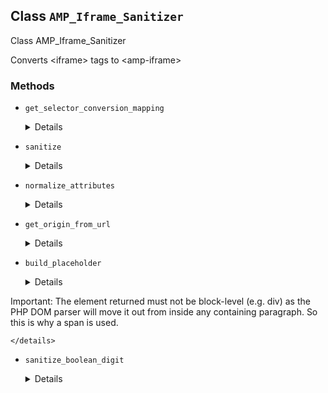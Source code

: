 ## Class `AMP_Iframe_Sanitizer`

Class AMP_Iframe_Sanitizer

Converts &lt;iframe&gt; tags to &lt;amp-iframe&gt;

### Methods
* `get_selector_conversion_mapping`

	<details>

	```php
	public get_selector_conversion_mapping()
	```

	Get mapping of HTML selectors to the AMP component selectors which they may be converted into.


	</details>
* `sanitize`

	<details>

	```php
	public sanitize()
	```

	Sanitize the &lt;iframe&gt; elements from the HTML contained in this instance&#039;s Dom\Document.


	</details>
* `normalize_attributes`

	<details>

	```php
	private normalize_attributes( $attributes )
	```

	Normalize HTML attributes for &lt;amp-iframe&gt; elements.


	</details>
* `get_origin_from_url`

	<details>

	```php
	private get_origin_from_url( $url )
	```

	Obtain the origin part of a given URL (scheme, host, port).


	</details>
* `build_placeholder`

	<details>

	```php
	private build_placeholder()
	```

	Builds a DOMElement to use as a placeholder for an &lt;iframe&gt;.

Important: The element returned must not be block-level (e.g. div) as the PHP DOM parser will move it out from inside any containing paragraph. So this is why a span is used.


	</details>
* `sanitize_boolean_digit`

	<details>

	```php
	private sanitize_boolean_digit( $value )
	```

	Sanitizes a boolean character (or string) into a &#039;0&#039; or &#039;1&#039; character.


	</details>
